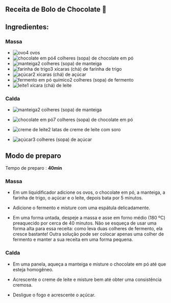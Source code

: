 ## Receita de Bolo de Chocolate :cake:



## Ingredientes:

### Massa

- ![ovo](https://static.itdg.com.br/images/40-40/94a20d33e2970191e1d4d1a48157f47b/ovo.jpg)4 ovos
- ![chocolate em pó](https://static.itdg.com.br/images/40-40/5898b85841cdbd28d3ee4eed2dd77a20/chocolate-em-po.jpg)4 colheres (sopa) de chocolate em pó
- ![manteiga](https://static.itdg.com.br/images/40-40/5d6d504fa1f9508d26aaec6a806b38db/manteiga.jpg)2 colheres (sopa) de manteiga
- ![farinha de trigo](https://static.itdg.com.br/images/40-40/fbdc17cf67d906d28aa2450f948fa6e6/farinha-de-trigo.jpg)3 xícaras (chá) de farinha de trigo
- ![açúcar](https://static.itdg.com.br/images/40-40/1946f8f06c8a24ac1566cd9565c5811f/acucar.jpg)2 xícaras (chá) de açúcar
- ![fermento em pó químico](https://static.itdg.com.br/images/40-40/2495316fe15069259d1adf3f985c374b/fermento-em-po.jpg)2 colheres (sopa) de fermento
- ![leite](https://static.itdg.com.br/images/40-40/2c484ffc860bbf21df138a04dd5f2c28/leite.jpg)1 xícara (chá) de leite

### Calda

- ![manteiga](https://static.itdg.com.br/images/40-40/5d6d504fa1f9508d26aaec6a806b38db/manteiga.jpg)2 colheres (sopa) de manteiga

- ![chocolate em pó](https://static.itdg.com.br/images/40-40/5898b85841cdbd28d3ee4eed2dd77a20/chocolate-em-po.jpg)7 colheres (sopa) de chocolate em pó

- ![creme de leite](https://static.itdg.com.br/images/40-40/6c8b68b86cf683a8f29557161125dcbd/creme-de-leite.jpg)2 latas de creme de leite com soro

- ![açúcar](https://static.itdg.com.br/images/40-40/1946f8f06c8a24ac1566cd9565c5811f/acucar.jpg)3 colheres (sopa) de açúcar

  

## Modo de preparo

Tempo de preparo : **40min**

### Massa

* Em um liquidificador adicione os ovos, o chocolate em pó, a manteiga, a farinha de trigo, o açúcar e o leite, depois bata por 5 minutos.

* Adicione o fermento e misture com uma espátula delicadamente.

* Em uma forma untada, despeje a massa e asse em forno médio (180 ºC) preaquecido por cerca de 40 minutos. Não se esqueça de usar uma forma alta para essa receita: como leva duas colheres de fermento, ela cresce bastante! Outra solução pode ser colocar apenas uma colher de fermento e manter a sua receita em uma forma pequena.

### Calda

* Em uma panela, aqueça a manteiga e misture o chocolate em pó até que esteja homogêneo.

* Acrescente o creme de leite e misture bem até obter uma consistência cremosa.

* Desligue o fogo e acrescente o açúcar.